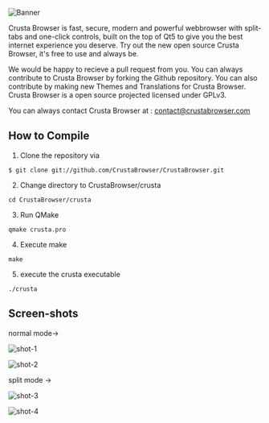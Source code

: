 ![Banner](https://github.com/CrustaBrowser/CrustaBrowser/blob/master/banner.png) 

Crusta Browser is fast, secure, modern and powerful webbrowser with split-tabs and one-click controls, built on the top of Qt5 to give you the best internet experience you deserve.
Try out the new open source Crusta Browser, it's free to use and always be.

We would be happy to recieve a pull request from you. You can always contribute to Crusta Browser by forking the Github repository. You can also contribute by making new Themes and Translations for Crusta Browser. Crusta Browser is a open source projected licensed under GPLv3.

You can always contact Crusta Browser at : contact@crustabrowser.com

## How to Compile ##

1. Clone the repository via

```$ git clone git://github.com/CrustaBrowser/CrustaBrowser.git```

2. Change directory to CrustaBrowser/crusta

```cd CrustaBrowser/crusta```

3. Run QMake

```qmake crusta.pro```

4. Execute make

```make```

5. execute the crusta executable

```./crusta```


## Screen-shots ##

normal mode->

![shot-1](https://github.com/CrustaBrowser/CrustaBrowser/blob/master/ScreenShots/crusta.png)




![shot-2](https://github.com/CrustaBrowser/CrustaBrowser/blob/master/ScreenShots/crusta2.png)



split mode ->

![shot-3](https://github.com/CrustaBrowser/CrustaBrowser/blob/master/ScreenShots/crustasplit.png)




![shot-4](https://github.com/CrustaBrowser/CrustaBrowser/blob/master/ScreenShots/splitmode.png)
